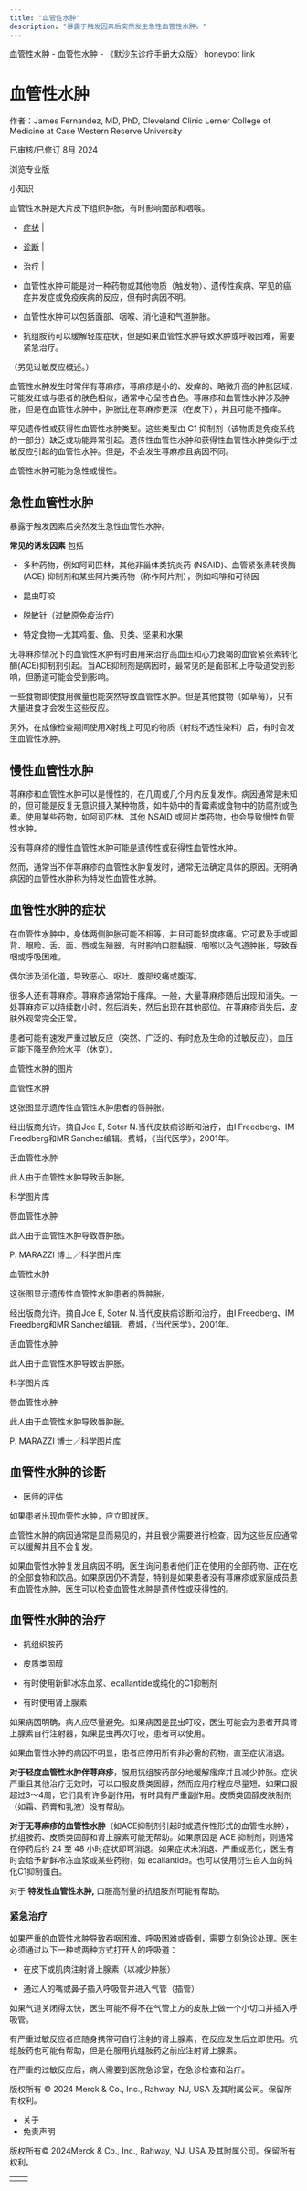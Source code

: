 ```yaml
---
title: "血管性水肿"
description: "暴露于触发因素后突然发生急性血管性水肿。"
---
```


﻿血管性水肿 \- 血管性水肿 \- 《默沙东诊疗手册大众版》 honeypot link

# 血管性水肿

作者：James Fernandez, MD, PhD, Cleveland Clinic Lerner College of Medicine at Case Western
Reserve University

已审核/已修订 8月 2024

浏览专业版

小知识

血管性水肿是大片皮下组织肿胀，有时影响面部和咽喉。

- [症状](#症状_v780359_zh) \|
- [诊断](#诊断_v780365_zh) \|
- [治疗](#治疗_v780369_zh) \|

- 血管性水肿可能是对一种药物或其他物质（触发物）、遗传性疾病、罕见的癌症并发症或免疫疾病的反应，但有时病因不明。

- 血管性水肿可以包括面部、咽喉、消化道和气道肿胀。

- 抗组胺药可以缓解轻度症状，但是如果血管性水肿导致水肿或呼吸困难，需要紧急治疗。


（另见过敏反应概述。）

血管性水肿发生时常伴有荨麻疹，荨麻疹是小的、发痒的、略微升高的肿胀区域，可能发红或与患者的肤色相似，通常中心呈苍白色。荨麻疹和血管性水肿涉及肿胀，但是在血管性水肿中，肿胀比在荨麻疹更深（在皮下），并且可能不搔痒。

罕见遗传性或获得性血管性水肿类型。这些类型由 C1 抑制剂（该物质是免疫系统的一部分）缺乏或功能异常引起。遗传性血管性水肿和获得性血管性水肿类似于过敏反应引起的血管性水肿。但是，不会发生荨麻疹且病因不同。

血管性水肿可能为急性或慢性。

## 急性血管性水肿

暴露于触发因素后突然发生急性血管性水肿。

**常见的诱发因素** 包括

- 多种药物，例如阿司匹林，其他非甾体类抗炎药 (NSAID)、血管紧张素转换酶 (ACE) 抑制剂和某些阿片类药物（称作阿片剂），例如吗啡和可待因

- 昆虫叮咬

- 脱敏针（过敏原免疫治疗）

- 特定食物—尤其鸡蛋、鱼、贝类、坚果和水果


无荨麻疹情况下的血管性水肿有时由用来治疗高血压和心力衰竭的血管紧张素转化酶(ACE)抑制剂引起。当ACE抑制剂是病因时，最常见的是面部和上呼吸道受到影响，但肠道可能会受到影响。

一些食物即使食用微量也能突然导致血管性水肿。但是其他食物（如草莓），只有大量进食才会发生这些反应。

另外，在成像检查期间使用X射线上可见的物质（射线不透性染料）后，有时会发生血管性水肿。

## 慢性血管性水肿

荨麻疹和血管性水肿可以是慢性的，在几周或几个月内反复发作。病因通常是未知的，但可能是反复无意识摄入某种物质，如牛奶中的青霉素或食物中的防腐剂或色素。使用某些药物，如阿司匹林、其他 NSAID 或阿片类药物，也会导致慢性血管性水肿。

没有荨麻疹的慢性血管性水肿可能是遗传性或获得性血管性水肿。

然而，通常当不伴荨麻疹的血管性水肿复发时，通常无法确定具体的原因。无明确病因的血管性水肿称为特发性血管性水肿。

## 血管性水肿的症状

在血管性水肿中，身体两侧肿胀可能不相等，并且可能轻度疼痛。它可累及手或脚背、眼睑、舌、面、唇或生殖器。有时影响口腔黏膜、咽喉以及气道肿胀，导致吞咽或呼吸困难。

偶尔涉及消化道，导致恶心、呕吐、腹部绞痛或腹泻。

很多人还有荨麻疹。荨麻疹通常始于瘙痒。一般，大量荨麻疹随后出现和消失。一处荨麻疹可以持续数小时，然后消失，然后出现在其他部位。在荨麻疹消失后，皮肤外观常完全正常。

患者可能有速发严重过敏反应（突然、广泛的、有时危及生命的过敏反应）。血压可能下降至危险水平（休克）。

血管性水肿的图片



血管性水肿

这张图显示遗传性血管性水肿患者的唇肿胀。

经出版商允许。摘自Joe E, Soter N.当代皮肤病诊断和治疗，由I Freedberg、IM Freedberg和MR Sanchez编辑。费城，《当代医学》，2001年。



舌血管性水肿

此人由于血管性水肿导致舌肿胀。

科学图片库



唇血管性水肿

此人由于血管性水肿导致唇肿胀。

P. MARAZZI 博士／科学图片库



血管性水肿

这张图显示遗传性血管性水肿患者的唇肿胀。

经出版商允许。摘自Joe E, Soter N.当代皮肤病诊断和治疗，由I Freedberg、IM Freedberg和MR Sanchez编辑。费城，《当代医学》，2001年。



舌血管性水肿

此人由于血管性水肿导致舌肿胀。

科学图片库



唇血管性水肿

此人由于血管性水肿导致唇肿胀。

P. MARAZZI 博士／科学图片库

## 血管性水肿的诊断

- 医师的评估


如果患者出现血管性水肿，应立即就医。

血管性水肿的病因通常是显而易见的，并且很少需要进行检查，因为这些反应通常可以缓解并且不会复发。

如果血管性水肿复发且病因不明，医生询问患者他们正在使用的全部药物、正在吃的全部食物和饮品。如果原因仍不清楚，特别是如果患者没有荨麻疹或家庭成员患有血管性水肿，医生可以检查血管性水肿是遗传性或获得性的。

## 血管性水肿的治疗

- 抗组织胺药

- 皮质类固醇

- 有时使用新鲜冰冻血浆、ecallantide或纯化的C1抑制剂

- 有时使用肾上腺素


如果病因明确，病人应尽量避免。如果病因是昆虫叮咬，医生可能会为患者开具肾上腺素自行注射器，如果昆虫再次叮咬，患者可以使用。

如果血管性水肿的病因不明显，患者应停用所有非必需的药物，直至症状消退。

**对于轻度血管性水肿伴荨麻疹**，服用抗组胺药部分地缓解瘙痒并且减少肿胀。症状严重且其他治疗无效时，可以口服皮质类固醇，然而应用疗程应尽量短。如果口服超过3～4周，它们具有许多副作用，有时具有严重副作用。皮质类固醇皮肤制剂（如霜、药膏和乳液）没有帮助。

**对于无荨麻疹的血管性水肿**（如ACE抑制剂引起时或遗传性形式的血管性水肿），抗组胺药、皮质类固醇和肾上腺素可能无帮助。如果原因是 ACE 抑制剂，则通常在停药后约 24 至 48 小时症状即可消退。如果症状未消退、严重或恶化，医生有时会给予新鲜冷冻血浆或某些药物，如 ecallantide。也可以使用衍生自人血的纯化C1抑制蛋白。

对于 **特发性血管性水肿,** 口服高剂量的抗组胺剂可能有帮助。

### 紧急治疗

如果严重的血管性水肿导致吞咽困难、呼吸困难或昏倒，需要立刻急诊处理。医生必须通过以下一种或两种方式打开人的呼吸道：

- 在皮下或肌肉注射肾上腺素（以减少肿胀）

- 通过人的嘴或鼻子插入呼吸管并进入气管（插管）


如果气道关闭得太快，医生可能不得不在气管上方的皮肤上做一个小切口并插入呼吸管。

有严重过敏反应者应随身携带可自行注射的肾上腺素，在反应发生后立即使用。抗组胺药也可能有帮助，但是在服用抗组胺药之前应注射肾上腺素。

在严重的过敏反应后，病人需要到医院急诊室，在急诊检查和治疗。



版权所有 © 2024
Merck & Co., Inc., Rahway, NJ, USA 及其附属公司。保留所有权利。

- 关于
- 免责声明

版权所有© 2024Merck & Co., Inc., Rahway, NJ, USA 及其附属公司。保留所有权利。

|     |     |
| --- | --- |
|  |  |